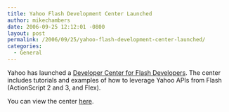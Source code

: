 ```yaml
---
title: Yahoo Flash Development Center Launched
author: mikechambers
date: 2006-09-25 12:12:01 -0800
layout: post
permalink: /2006/09/25/yahoo-flash-development-center-launched/
categories:
  - General
---
```



Yahoo has launched a [Developer Center for Flash Developers][1]. The center includes tutorials and examples of how to leverage Yahoo APIs from Flash (ActionScript 2 and 3, and Flex).

You can view the center [here][1].

 [1]: http://developer.yahoo.com/flash/